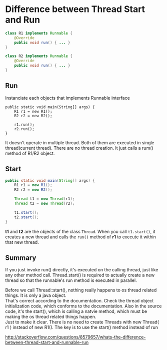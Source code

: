 # Difference between Thread Start and Run

```java
class R1 implements Runnable {
	@Override
	public void run() { ... }
}

class R2 implements Runnable {
	@Override
	public void run() { ... }
}
```

## Run
Instanciate each objects that implements Runnable interface
```
public static void main(String[] args) {
	R1 r1 = new R1();
	R2 r2 = new R2();

	r1.run();
	r2.run();
}
```
It doesn't operate in multiple thread. Both of them are executed in single thread(current thread). There are no thread creation. It just calls a rum() method of R1/R2 object.

## Start
```java
public static void main(String[] args) {
	R1 r1 = new R1();
	R2 r2 = new R2();

	Thread t1 = new Thread(r1);
	Thread t2 = new Thread(r2);

	t1.start();
	t2.start();
}
```
**t1** and **t2** are the objects of the class `Thread`. When you call `t1.start()`, it creates a new thread and calls the `run()` method of **r1** to execute it within that new thread.

## Summary
If you just invoke run() directly, it's executed on the calling thread, just like any other method call. Thread.start() is required to actually create a new thread so that the runnable's run method is executed in parallel.

Before we call Thread::start(), nothing really happens to os thread related things. It is only a java object.  
That's correct according to the documentation. Check the thread object initialization code, which conforms to the documentation. Also in the source code, it's the start(), which is calling a natvie method, which must be making the os thread related things happen.  
Just to make it clear. There is no need to create Threads with new Thread( r1 ) instead of new R1(). The key is to use the start() method instead of run

http://stackoverflow.com/questions/8579657/whats-the-difference-between-thread-start-and-runnable-run
